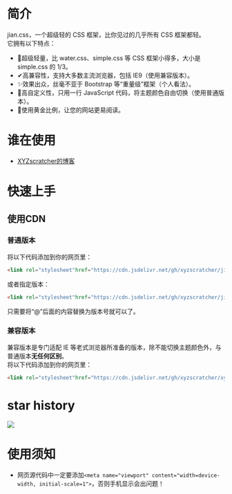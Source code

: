 # 简介
jian.css，一个超级轻的 CSS 框架，比你见过的几乎所有 CSS 框架都轻。  
它拥有以下特点：
- 🎈️超级轻量，比 water.css、simple.css 等 CSS 框架小得多，大小是 simple.css 的 1/3。
- ✔高兼容性，支持大多数主流浏览器，包括 IE9（使用兼容版本）。
- ✨️效果出众，丝毫不亚于 Bootstrap 等“重量级”框架（个人看法）。
- 🎨️高自定义性，只用一行 JavaScript 代码，将主题颜色自由切换（使用普通版本）。
- 📏️使用黄金比例，让您的网站更易阅读。
# 谁在使用
- [XYZscratcher的博客](http://xyz.freeee.ml/blog/)
# 快速上手
## 使用CDN
### 普通版本
将以下代码添加到你的网页里：
```html
<link rel="stylesheet"href="https://cdn.jsdelivr.net/gh/xyzscratcher/jian.css@master/index.min.css">
```
或者指定版本：
```html
<link rel="stylesheet"href="https://cdn.jsdelivr.net/gh/xyzscratcher/jian.css@0.2.0/index.min.css">
```
只需要将“@”后面的内容替换为版本号就可以了。
### 兼容版本
兼容版本是专门适配 IE 等老式浏览器所准备的版本，除不能切换主题颜色外，与普通版本**无任何区别**。  
将以下代码添加到你的网页里：
```html
<link rel="stylesheet"href="https://cdn.jsdelivr.net/gh/xyzscratcher/xyzscratcher.github.io@master/jian-css/jianrong.min.css">
```
# star history
![](https://api.star-history.com/svg?repos=xyzscratcher/jian.css&type=Date)
<!--# 贡献者-->
<!-- ALL-CONTRIBUTORS-LIST:START - Do not remove or modify this section -->
<!-- prettier-ignore-start -->
<!-- markdownlint-disable -->

<!-- markdownlint-restore -->
<!-- prettier-ignore-end -->

<!-- ALL-CONTRIBUTORS-LIST:END -->
# 使用须知
- 网页源代码中一定要添加`<meta name="viewport" content="width=device-width, initial-scale=1">`，否则手机显示会出问题！
